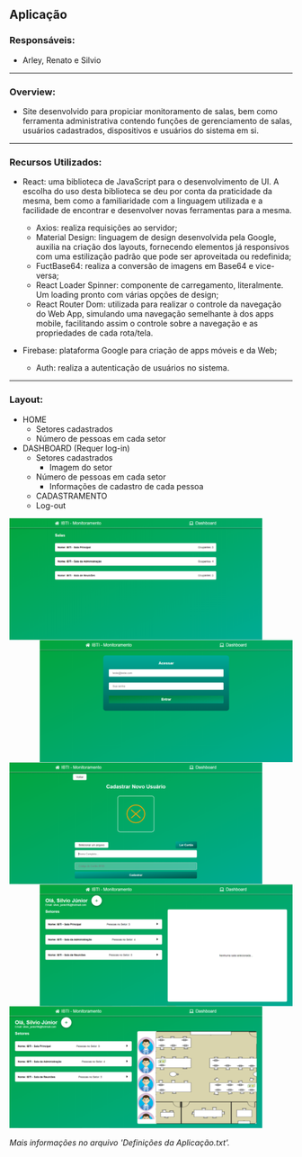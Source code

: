 ## Aplicação

### Responsáveis:
* Arley, Renato e Silvio
---
### Overview:
* Site desenvolvido para propiciar monitoramento de salas, bem como ferramenta administrativa contendo funções de gerenciamento de salas, usuários cadastrados, dispositivos e usuários do sistema em si.
---
### Recursos Utilizados:
* React: uma biblioteca de JavaScript para o desenvolvimento de UI. A escolha do uso desta biblioteca se deu por conta da praticidade da mesma, bem como a familiaridade com a linguagem utilizada e a facilidade de encontrar e desenvolver novas ferramentas para a mesma.
  * Axios: realiza requisições ao servidor;
  * Material Design: linguagem de design desenvolvida pela Google, auxilia na criação dos layouts, fornecendo elementos já responsivos com uma estilização padrão que pode ser aproveitada ou redefinida;
  * FuctBase64: realiza a conversão de imagens em Base64 e vice-versa;
  * React Loader Spinner: componente de carregamento, literalmente. Um loading pronto com várias opções de design;
  * React Router Dom: utilizada para realizar o controle da navegação do Web App, simulando uma navegação semelhante à dos apps mobile, facilitando assim o controle sobre a navegação e as propriedades de cada rota/tela.
  
* Firebase: plataforma Google para criação de apps móveis e da Web;
  * Auth: realiza a autenticação de usuários no sistema.
---
### Layout:

* HOME
  * Setores cadastrados
  * Número de pessoas em cada setor
* DASHBOARD (Requer log-in)
  * Setores cadastrados
    * Imagem do setor
  * Número de pessoas em cada setor
    * Informações de cadastro de cada pessoa
  * CADASTRAMENTO
  * Log-out

<div>
 <img src="Tela Inicial RFID.PNG" align="left" width="450" height="217"/>
 <img src="Tela Login RFID.png" align="right" width="450" height="217"/>
 <img src="Tela Cadastro RFID.png" align="left" width="450" height="217"/>
 <img src="Tela Monitoramento RFID.png" align="right" width="450" height="217"/>
 <img src="Tela Monitoramento RFID 2.PNG" align="bottom" width="450" height="217"/>
</div>


*Mais informações no arquivo 'Definições da Aplicação.txt'.*
